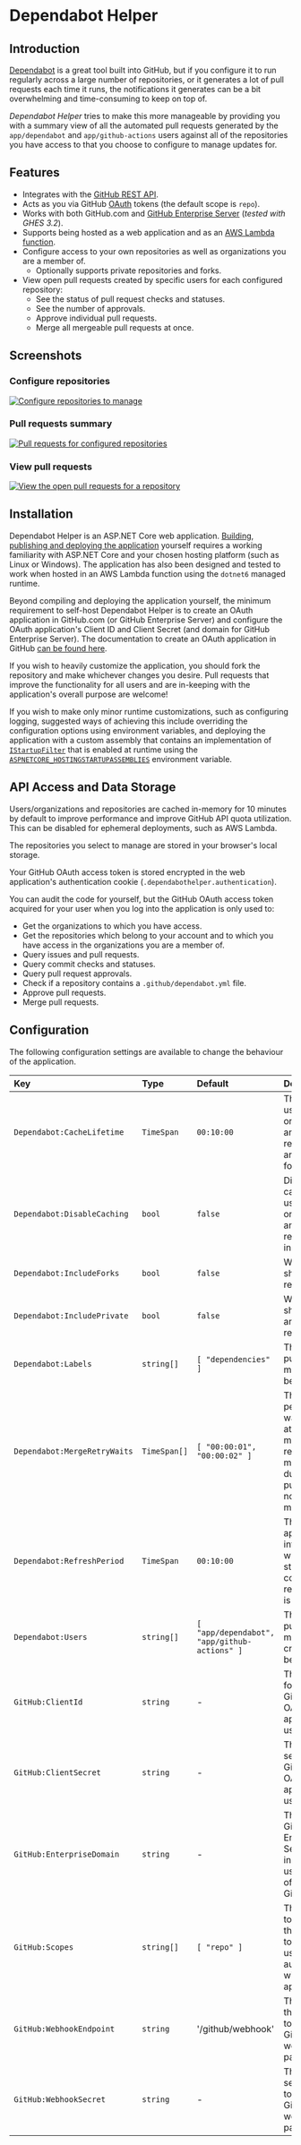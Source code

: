 # Dependabot Helper

## Introduction

[Dependabot] is a great tool built into GitHub, but if you configure it to run
regularly across a large number of repositories, or it generates a lot of pull
requests each time it runs, the notifications it generates can be a bit
overwhelming and time-consuming to keep on top of.

[Dependabot]: https://docs.github.com/en/code-security/dependabot/dependabot-version-updates/about-dependabot-version-updates

_Dependabot Helper_ tries to make this more manageable by providing you with a
summary view of all the automated pull requests generated by the
`app/dependabot` and `app/github-actions` users against all of the repositories
you have access to that you choose to configure to manage updates for.

## Features

- Integrates with the [GitHub REST API].
- Acts as you via GitHub [OAuth] tokens (the default scope is `repo`).
- Works with both GitHub.com and [GitHub Enterprise Server] (_tested with GHES 3.2_).
- Supports being hosted as a web application and as an [AWS Lambda function].
- Configure access to your own repositories as well as organizations you are a member of.
  - Optionally supports private repositories and forks.
- View open pull requests created by specific users for each configured repository:
  - See the status of pull request checks and statuses.
  - See the number of approvals.
  - Approve individual pull requests.
  - Merge all mergeable pull requests at once.

[AWS Lambda function]: https://aws.amazon.com/blogs/compute/introducing-the-net-6-runtime-for-aws-lambda/
[GitHub Enterprise Server]: https://docs.github.com/en/enterprise-server/admin
[GitHub REST API]: https://docs.github.com/en/rest/guides/getting-started-with-the-rest-api
[OAuth]: https://docs.github.com/en/developers/apps/building-oauth-apps/scopes-for-oauth-apps

## Screenshots

### Configure repositories

[![Configure repositories to manage](./images/configure.png "Configure repositories")](#configure-repositories)

### Pull requests summary

[![Pull requests for configured repositories](./images/manage.png "Manage pull requests")](#pull-requests-summary)

### View pull requests

[![View the open pull requests for a repository](./images/pull-requests.png "View pull requests")](#view-pull-requests)

## Installation

Dependabot Helper is an ASP.NET Core web application. [Building, publishing and deploying the application]
yourself requires a working familiarity with ASP.NET Core and your chosen
hosting platform (such as Linux or Windows). The application has also been
designed and tested to work when hosted in an AWS Lambda function using the
`dotnet6` managed runtime.

[Building, publishing and deploying the application]: https://docs.microsoft.com/aspnet/core/host-and-deploy

Beyond compiling and deploying the application yourself, the minimum requirement
to self-host Dependabot Helper is to create an OAuth application in GitHub.com
(or GitHub Enterprise Server) and configure the OAuth application's Client ID
and Client Secret (and domain for GitHub Enterprise Server). The documentation
to create an OAuth application in GitHub [can be found here].

[can be found here]: https://docs.github.com/developers/apps/building-oauth-apps/creating-an-oauth-app

If you wish to heavily customize the application, you should fork the repository
and make whichever changes you desire. Pull requests that improve the functionality
for all users and are in-keeping with the application's overall purpose are welcome!

If you wish to make only minor runtime customizations, such as configuring
logging, suggested ways of achieving this include overriding the
configuration options using environment variables, and deploying the application
with a custom assembly that contains an implementation of [`IStartupFilter`]
that is enabled at runtime using the [`ASPNETCORE_HOSTINGSTARTUPASSEMBLIES`]
environment variable.

[`IStartupFilter`]: https://andrewlock.net/exploring-istartupfilter-in-asp-net-core/
[`ASPNETCORE_HOSTINGSTARTUPASSEMBLIES`]: https://docs.microsoft.com/aspnet/core/fundamentals/host/platform-specific-configuration

## API Access and Data Storage

Users/organizations and repositories are cached in-memory for 10 minutes by
default to improve performance and improve GitHub API quota utilization. This
can be disabled for ephemeral deployments, such as AWS Lambda.

The repositories you select to manage are stored in your browser's local storage.

Your GitHub OAuth access token is stored encrypted in the web application's
authentication cookie (`.dependabothelper.authentication`).

You can audit the code for yourself, but the GitHub OAuth access token acquired
for your user when you log into the application is only used to:

- Get the organizations to which you have access.
- Get the repositories which belong to your account and to which you have access in the organizations you are a member of.
- Query issues and pull requests.
- Query commit checks and statuses.
- Query pull request approvals.
- Check if a repository contains a `.github/dependabot.yml` file.
- Approve pull requests.
- Merge pull requests.

## Configuration

The following configuration settings are available to change the behaviour of
the application.

| Key | Type | Default | Description |
|:--|:--|:--|:--|
| `Dependabot:CacheLifetime` | `TimeSpan` | `00:10:00` | The period users, organizations and repositories are cached for. |
| `Dependabot:DisableCaching` | `bool` | `false` | Disables caching of users, organizations and repositories in memory. |
| `Dependabot:IncludeForks` | `bool` | `false` | Whether to show forked repositories. |
| `Dependabot:IncludePrivate` | `bool` | `false` | Whether to show private and internal repositories. |
| `Dependabot:Labels` | `string[]` | `[ "dependencies" ]` | The label(s) pull requests must have to be shown. |
| `Dependabot:MergeRetryWaits` | `TimeSpan[]` | `[ "00:00:01", "00:00:02" ]` | The period(s) to wait when attempting to merge pull requests if a merge fails due to the pull request not being mergeable. |
| `Dependabot:RefreshPeriod` | `TimeSpan` | `00:10:00` | The approximate interval after which the status of the configured repositories is refreshed. |
| `Dependabot:Users` | `string[]` | `[ "app/dependabot", "app/github-actions" ]` | The users(s) pull requests must be created by to be shown. |
| `GitHub:ClientId` | `string` | - | The client ID for the GitHub OAuth application to use. |
| `GitHub:ClientSecret` | `string` | - | The client secret for the GitHub OAuth application to use. |
| `GitHub:EnterpriseDomain` | `string` | - | The URL of a GitHub Enterprise Server instance to use instead of GitHub.com. |
| `GitHub:Scopes` | `string[]` | `[ "repo" ]` | The scope(s) to request for the OAuth token when a user authenticates with the application. |
| `GitHub:WebhookEndpoint` | `string` | '/github/webhook' | The path for the endpoint to accept GitHub webhook payloads. |
| `GitHub:WebhookSecret` | `string` | - | The optional secret to use to validate GitHub webhook payloads. |

